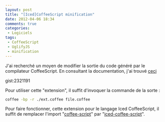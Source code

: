```yaml
---
layout: post
title: "[Iced]CoffeeScript minification"
date: 2012-04-06 18:34
comments: true
categories: 
 - Logiciels
tags:
 - CoffeeScript
 - UglifyJS
 - minification
---
```


J'ai recherché un moyen de modifier la sortie du code généré par le compilateur CoffeeScript. En consultant la documentation, j'ai trouvé [ceci](https://github.com/jashkenas/coffee-script/wiki/%5BExtensibility%5D-Hooking-into-the-Command-Line-Compiler) 

gist:2321191

Pour utiliser cette "extension", il suffit d'invoquer la commande de la sorte :

```bash
coffee -bp -r ./ext.coffee file.coffee
```

Pour faire fonctionner, cette extension pour le langage Iced CoffeeScript, il suffit de remplacer l'import "[coffee-script](http://coffeescript.org/)" par "[iced-coffee-script](http://maxtaco.github.com/coffee-script/)".
